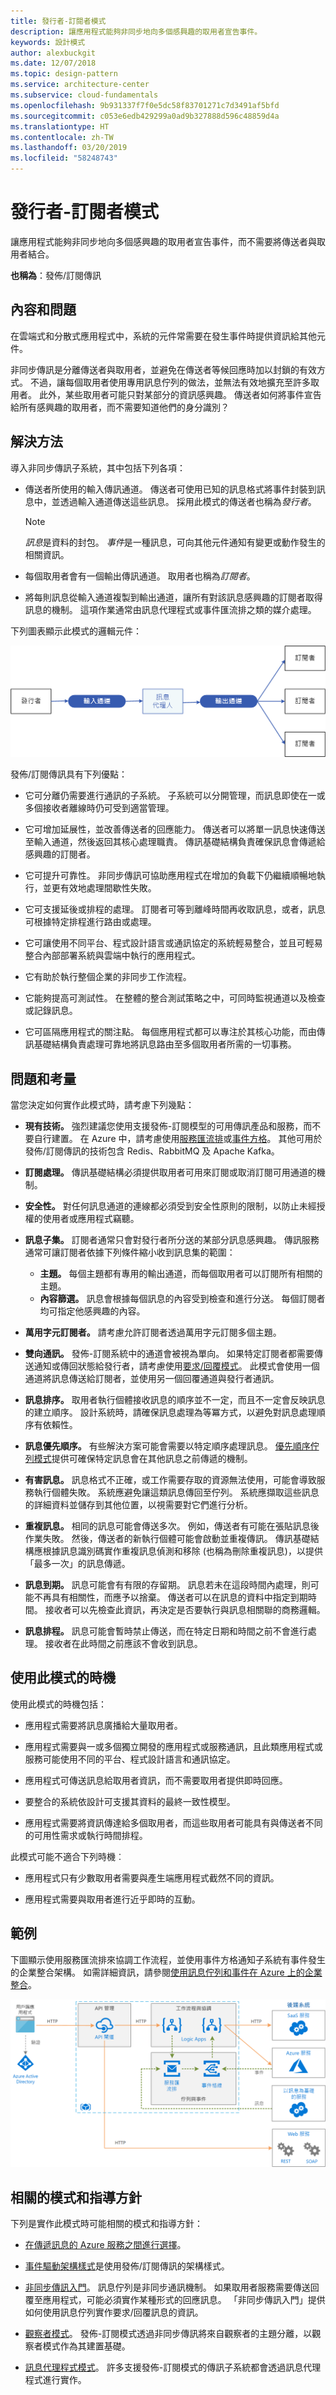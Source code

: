 ```yaml
---
title: 發行者-訂閱者模式
description: 讓應用程式能夠非同步地向多個感興趣的取用者宣告事件。
keywords: 設計模式
author: alexbuckgit
ms.date: 12/07/2018
ms.topic: design-pattern
ms.service: architecture-center
ms.subservice: cloud-fundamentals
ms.openlocfilehash: 9b931337f7f0e5dc58f83701271c7d3491af5bfd
ms.sourcegitcommit: c053e6edb429299a0ad9b327888d596c48859d4a
ms.translationtype: HT
ms.contentlocale: zh-TW
ms.lasthandoff: 03/20/2019
ms.locfileid: "58248743"
---
```

# <a name="publisher-subscriber-pattern"></a>發行者-訂閱者模式

讓應用程式能夠非同步地向多個感興趣的取用者宣告事件，而不需要將傳送者與取用者結合。

**也稱為**：發佈/訂閱傳訊

## <a name="context-and-problem"></a>內容和問題

在雲端式和分散式應用程式中，系統的元件常需要在發生事件時提供資訊給其他元件。

非同步傳訊是分離傳送者與取用者，並避免在傳送者等候回應時加以封鎖的有效方式。 不過，讓每個取用者使用專用訊息佇列的做法，並無法有效地擴充至許多取用者。 此外，某些取用者可能只對某部分的資訊感興趣。 傳送者如何將事件宣告給所有感興趣的取用者，而不需要知道他們的身分識別？

## <a name="solution"></a>解決方法

導入非同步傳訊子系統，其中包括下列各項：

- 傳送者所使用的輸入傳訊通道。 傳送者可使用已知的訊息格式將事件封裝到訊息中，並透過輸入通道傳送這些訊息。 採用此模式的傳送者也稱為*發行者*。

  > [!NOTE]
  > *訊息*是資料的封包。 *事件*是一種訊息，可向其他元件通知有變更或動作發生的相關資訊。

- 每個取用者會有一個輸出傳訊通道。 取用者也稱為*訂閱者*。

- 將每則訊息從輸入通道複製到輸出通道，讓所有對該訊息感興趣的訂閱者取得訊息的機制。 這項作業通常由訊息代理程式或事件匯流排之類的媒介處理。

下列圖表顯示此模式的邏輯元件：

![使用訊息代理程式的發佈-訂閱模式](./_images/publish-subscribe.png)
 
發佈/訂閱傳訊具有下列優點：

- 它可分離仍需要進行通訊的子系統。 子系統可以分開管理，而訊息即使在一或多個接收者離線時仍可受到適當管理。

- 它可增加延展性，並改善傳送者的回應能力。 傳送者可以將單一訊息快速傳送至輸入通道，然後返回其核心處理職責。 傳訊基礎結構負責確保訊息會傳遞給感興趣的訂閱者。

- 它可提升可靠性。 非同步傳訊可協助應用程式在增加的負載下仍繼續順暢地執行，並更有效地處理間歇性失敗。

- 它可支援延後或排程的處理。 訂閱者可等到離峰時間再收取訊息，或者，訊息可根據特定排程進行路由或處理。

- 它可讓使用不同平台、程式設計語言或通訊協定的系統輕易整合，並且可輕易整合內部部署系統與雲端中執行的應用程式。

- 它有助於執行整個企業的非同步工作流程。

- 它能夠提高可測試性。 在整體的整合測試策略之中，可同時監視通道以及檢查或記錄訊息。

- 它可區隔應用程式的關注點。 每個應用程式都可以專注於其核心功能，而由傳訊基礎結構負責處理可靠地將訊息路由至多個取用者所需的一切事務。 

## <a name="issues-and-considerations"></a>問題和考量

當您決定如何實作此模式時，請考慮下列幾點：

- **現有技術。** 強烈建議您使用支援發佈-訂閱模型的可用傳訊產品和服務，而不要自行建置。 在 Azure 中，請考慮使用[服務匯流排](/azure/service-bus-messaging/)或[事件方格](/azure/event-grid/)。 其他可用於發佈/訂閱傳訊的技術包含 Redis、RabbitMQ 及 Apache Kafka。

- **訂閱處理。** 傳訊基礎結構必須提供取用者可用來訂閱或取消訂閱可用通道的機制。

- **安全性。** 對任何訊息通道的連線都必須受到安全性原則的限制，以防止未經授權的使用者或應用程式竊聽。

- **訊息子集。** 訂閱者通常只會對發行者所分送的某部分訊息感興趣。 傳訊服務通常可讓訂閱者依據下列條件縮小收到訊息集的範圍：

  - **主題。** 每個主題都有專用的輸出通道，而每個取用者可以訂閱所有相關的主題。
  - **內容篩選。** 訊息會根據每個訊息的內容受到檢查和進行分送。 每個訂閱者均可指定他感興趣的內容。

- **萬用字元訂閱者。** 請考慮允許訂閱者透過萬用字元訂閱多個主題。

- **雙向通訊。** 發佈-訂閱系統中的通道會被視為單向。 如果特定訂閱者都需要傳送通知或傳回狀態給發行者，請考慮使用[要求/回覆模式](http://www.enterpriseintegrationpatterns.com/patterns/messaging/RequestReply.html)。 此模式會使用一個通道將訊息傳送給訂閱者，並使用另一個回覆通道與發行者通訊。

- **訊息排序。** 取用者執行個體接收訊息的順序並不一定，而且不一定會反映訊息的建立順序。 設計系統時，請確保訊息處理為等冪方式，以避免對訊息處理順序有依賴性。

- **訊息優先順序。** 有些解決方案可能會需要以特定順序處理訊息。 [優先順序佇列模式](priority-queue.md)提供可確保特定訊息會在其他訊息之前傳遞的機制。

- **有害訊息。** 訊息格式不正確，或工作需要存取的資源無法使用，可能會導致服務執行個體失敗。 系統應避免讓這類訊息傳回至佇列。 系統應擷取這些訊息的詳細資料並儲存到其他位置，以視需要對它們進行分析。

- **重複訊息。** 相同的訊息可能會傳送多次。 例如，傳送者有可能在張貼訊息後作業失敗。 然後，傳送者的新執行個體可能會啟動並重複傳訊。 傳訊基礎結構應根據訊息識別碼實作重複訊息偵測和移除 (也稱為刪除重複訊息)，以提供「最多一次」的訊息傳遞。

- **訊息到期。** 訊息可能會有有限的存留期。 訊息若未在這段時間內處理，則可能不再具有相關性，而應予以捨棄。 傳送者可以在訊息的資料中指定到期時間。 接收者可以先檢查此資訊，再決定是否要執行與訊息相關聯的商務邏輯。

- **訊息排程。** 訊息可能會暫時禁止傳送，而在特定日期和時間之前不會進行處理。 接收者在此時間之前應該不會收到訊息。

## <a name="when-to-use-this-pattern"></a>使用此模式的時機

使用此模式的時機包括：

- 應用程式需要將訊息廣播給大量取用者。

- 應用程式需要與一或多個獨立開發的應用程式或服務通訊，且此類應用程式或服務可能使用不同的平台、程式設計語言和通訊協定。

- 應用程式可傳送訊息給取用者資訊，而不需要取用者提供即時回應。

- 要整合的系統依設計可支援其資料的最終一致性模型。

- 應用程式需要將資訊傳達給多個取用者，而這些取用者可能具有與傳送者不同的可用性需求或執行時間排程。

此模式可能不適合下列時機︰

- 應用程式只有少數取用者需要與產生端應用程式截然不同的資訊。

- 應用程式需要與取用者進行近乎即時的互動。

## <a name="example"></a>範例

下圖顯示使用服務匯流排來協調工作流程，並使用事件方格通知子系統有事件發生的企業整合架構。 如需詳細資訊，請參閱[使用訊息佇列和事件在 Azure 上的企業整合](../reference-architectures/enterprise-integration/queues-events.md)。

![企業整合架構](../reference-architectures/enterprise-integration/_images/enterprise-integration-queues-events.png)

## <a name="related-patterns-and-guidance"></a>相關的模式和指導方針

下列是實作此模式時可能相關的模式和指導方針：

- [在傳遞訊息的 Azure 服務之間進行選擇](/azure/event-grid/compare-messaging-services)。

- [事件驅動架構樣式](../guide/architecture-styles/event-driven.md)是使用發佈/訂閱傳訊的架構樣式。

- [非同步傳訊入門](https://msdn.microsoft.com/library/dn589781.aspx)。 訊息佇列是非同步通訊機制。 如果取用者服務需要傳送回覆至應用程式，可能必須實作某種形式的回應訊息。 「非同步傳訊入門」提供如何使用訊息佇列實作要求/回覆訊息的資訊。

- [觀察者模式](https://en.wikipedia.org/wiki/Observer_pattern)。 發佈-訂閱模式透過非同步傳訊將來自觀察者的主題分離，以觀察者模式作為其建置基礎。

- [訊息代理程式模式](https://en.wikipedia.org/wiki/Message_broker)。 許多支援發佈-訂閱模式的傳訊子系統都會透過訊息代理程式進行實作。
